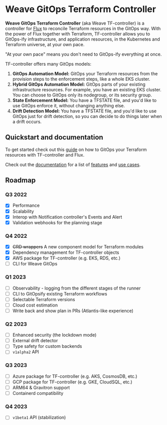 # Weave GitOps Terraform Controller

**Weave GitOps Terraform Controller** (aka Weave TF-controller) is a controller for [Flux](https://fluxcd.io) to reconcile Terraform resources
in the GitOps way.
With the power of Flux together with Terraform, TF-controller allows you to GitOps-ify infrastructure,
and application resources, in the Kubernetes and Terraform universe, at your own pace.

"At your own pace" means you don't need to GitOps-ify everything at once.

TF-controller offers many GitOps models:
  1. **GitOps Automation Model:** GitOps your Terraform resources from the provision steps to the enforcement steps, like a whole EKS cluster.
  2. **Hybrid GitOps Automation Model:** GitOps parts of your existing infrastructure resources. For example, you have an existing EKS cluster.
     You can choose to GitOps only its nodegroup, or its security group.
  3. **State Enforcement Model:** You have a TFSTATE file, and you'd like to use GitOps enforce it, without changing anything else.
  4. **Drift Detection Model:** You have a TFSTATE file, and you'd like to use GitOps just for drift detection, so you can decide to do things later when a drift occurs.

## Quickstart and documentation

To get started check out this [guide](https://docs.gitops.weave.works/docs/terraform/get-started/) on how to GitOps your Terraform resources with TF-controller and Flux.

Check out the [documentation](https://docs.gitops.weave.works/docs/terraform/overview/) for a list of [features](https://docs.gitops.weave.works/docs/terraform/overview/#features) and [use cases](https://docs.gitops.weave.works/docs/terraform/Using%20Terraform%20CRD/provision/).

## Roadmap

### Q3 2022
  * [x] Performance
  * [x] Scalability
  * [x] Interop with Notification controller's Events and Alert
  * [x] Validation webhooks for the planning stage

### Q4 2022
  * [x]  ~~CRD wrappers~~ A new component model for Terraform modules
  * [x] Dependency management for TF-controller objects
  * [x] AWS package for TF-controller (e.g. EKS, RDS, etc.)
  * [ ] CLI for Weave GitOps

### Q1 2023
  * [ ] Observability - logging from the different stages of the runner
  * [ ] CLI to GitOpsify existing Terraform workflows
  * [ ] Selectable Terraform versions
  * [ ] Cloud cost estimation
  * [ ] Write back and show plan in PRs (Atlantis-like experience)

### Q2 2023
  * [ ] Enhanced security (the lockdown mode)
  * [ ] External drift detector
  * [ ] Type safety for custom backends
  * [ ] `v1alpha2` API

### Q3 2023
  * [ ] Azure package for TF-controller (e.g. AKS, CosmosDB, etc.)
  * [ ] GCP package for TF-controller (e.g. GKE, CloudSQL, etc.) 
  * [ ] ARM64 & Gravitron support
  * [ ] Containerd compatibility

### Q4 2023
  * [ ] `v1beta1` API (stabilization)
